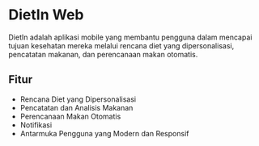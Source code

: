 # DietIn Web

DietIn adalah aplikasi mobile yang membantu pengguna dalam mencapai tujuan kesehatan mereka melalui rencana diet yang dipersonalisasi, pencatatan makanan, dan perencanaan makan otomatis.

## Fitur

- Rencana Diet yang Dipersonalisasi
- Pencatatan dan Analisis Makanan
- Perencanaan Makan Otomatis
- Notifikasi 
- Antarmuka Pengguna yang Modern dan Responsif

